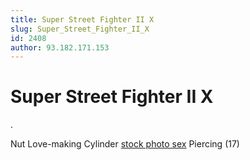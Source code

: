 ```yaml
---
title: Super Street Fighter II X
slug: Super_Street_Fighter_II_X
id: 2408
author: 93.182.171.153
---
```


# Super Street Fighter II X

.

Nut Love-making Cylinder <a href="http://photosex.videoseks.org">stock
photo sex</a> Piercing (17)
